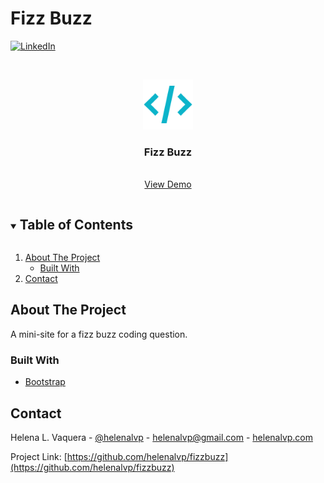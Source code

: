 
# Fizz Buzz

<!-- PROJECT SHIELDS -->
<!--
*** I'm using markdown "reference style" links for readability.
*** Reference links are enclosed in brackets [ ] instead of parentheses ( ).
*** See the bottom of this document for the declaration of the reference variables
*** for contributors-url, forks-url, etc. This is an optional, concise syntax you may use.
*** https://www.markdownguide.org/basic-syntax/#reference-style-links
-->
[![LinkedIn][linkedin-shield]][linkedin-url]

<!-- PROJECT LOGO -->
<br />
<p align="center">
  <a href="https://github.com/helenalvp/fizzbuzz">
    <img src="img/applogo.png" alt="Logo" width="80" height="80">
  </a>

  <h3 align="center">Fizz Buzz</h3>

  <p align="center">

<br />
<a href="https://helenalvp-fizzbuzz.netlify.app">View Demo</a>
  </p>
</p>

<!-- TABLE OF CONTENTS -->
<details open="open">
  <summary><h2 style="display: inline-block">Table of Contents</h2></summary>
  <ol>
    <li>
      <a href="#about-the-project">About The Project</a>
      <ul>
        <li><a href="#built-with">Built With</a></li>
      </ul>
    </li>
    <!-- <li><a href="#usage">Usage</a></li> -->
    <li><a href="#contact">Contact</a></li>
  </ol>
</details>

<!-- ABOUT THE PROJECT -->

## About The Project

<!-- <a href="https://helenalvp-checker.netlify.app/"><img src="/src/assets/images/app-screenshot.PNG" alt="app screenshot"/></a>
 -->
A mini-site for a fizz buzz coding question.

### Built With

- [Bootstrap](https://getbootstrap.com/)

## Contact

Helena L. Vaquera - [@helenalvp](https://twitter.com/helenalvp) - helenalvp@gmail.com - [helenalvp.com](https://helenalvp.com)

Project Link: [https://github.com/helenalvp/fizzbuzz](https://github.com/helenalvp/fizzbuzz)

<!--- []() -->

<!-- MARKDOWN LINKS & IMAGES -->
<!-- https://www.markdownguide.org/basic-syntax/#reference-style-links -->

[contributors-shield]: https://img.shields.io/github/contributors/helenalvp/repo.svg?style=for-the-badge
[contributors-url]: https://github.com/helenalvp/Reverse/graphs/contributors
[forks-shield]: https://img.shields.io/github/forks/helenalvp/repo.svg?style=for-the-badge
[forks-url]: https://github.com/helenalvp/Reverse/network/members
[stars-shield]: https://img.shields.io/github/stars/helenalvp/repo.svg?style=for-the-badge
[stars-url]: https://github.com/helenalvp/Reverse/stargazers
[issues-shield]: https://img.shields.io/github/issues/helenalvp/repo.svg?style=for-the-badge
[issues-url]: https://github.com/helenalvp/Reverse/issues
[license-shield]: https://img.shields.io/github/license/helenalvp/repo.svg?style=for-the-badge
[license-url]: https://github.com/helenalvp/Reverse/blob/master/LICENSE.txt
[linkedin-shield]: https://img.shields.io/badge/-LinkedIn-black.svg?style=for-the-badge&logo=linkedin&colorB=555
[linkedin-url]: https://linkedin.com/in/helenalvp
